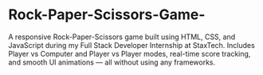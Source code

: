 # Rock-Paper-Scissors-Game-
A responsive Rock-Paper-Scissors game built using HTML, CSS, and JavaScript during my Full Stack Developer Internship at StaxTech. Includes Player vs Computer and Player vs Player modes, real-time score tracking, and smooth UI animations — all without using any frameworks.
